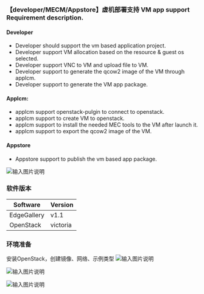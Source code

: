 ### 【developer/MECM/Appstore】虚机部署支持 VM app support Requirement description.

#### Developer
- Developer should support the vm based application project.
- Developer support VM allocation based on the resource & guest os selected.
- Developer support VNC to VM and upload file to VM.
- Developer support to generate the qcow2 image of the VM through applcm.
- Developer support to generate the VM app package.

#### Applcm:

- applcm support openstack-pulgin to connect to openstack.
- applcm support to create VM to openstack.
- applcm support to install the needed MEC tools to the VM after launch it.
- applcm support to export the qcow2 image of the VM.

#### Appstore
- Appstore support to publish the vm based app package.

![输入图片说明](https://images.gitee.com/uploads/images/2021/0327/144602_6edcc357_7786397.jpeg "虚机组件图.jpg")

### 软件版本

|Software|Version|
|---|---|
|EdgeGallery|v1.1 |
|OpenStack|victoria|


### 环境准备
安装OpenStack，创建镜像、网络、示例类型
![输入图片说明](https://images.gitee.com/uploads/images/2021/0327/155038_44f113a2_7786397.png "镜像.png")

![输入图片说明](https://images.gitee.com/uploads/images/2021/0327/155056_a7ea7eaa_7786397.png "实例类型.png")

![输入图片说明](https://images.gitee.com/uploads/images/2021/0327/155110_c29d831e_7786397.png "Network.png")


